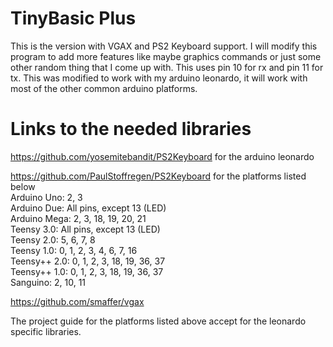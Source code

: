 TinyBasic Plus
==============
This is the version with VGAX and PS2 Keyboard support. I will 
modify this program to add more features like maybe graphics 
commands or just some other random thing that I come up with.
This uses pin 10 for rx and pin 11 for tx. This was modified
to work with my arduino leonardo, it will work with most of
the other common arduino platforms.

Links to the needed libraries
==============
https://github.com/yosemitebandit/PS2Keyboard for the arduino leonardo

https://github.com/PaulStoffregen/PS2Keyboard for the platforms listed below                                                               
Arduino Uno:  2, 3                                                                                                                         
Arduino Due:  All pins, except 13 (LED)                                                                                                   
Arduino Mega: 2, 3, 18, 19, 20, 21                                                                                                        
Teensy 3.0:   All pins, except 13 (LED)                                                                                                   
Teensy 2.0:   5, 6, 7, 8                                                                                                                  
Teensy 1.0:   0, 1, 2, 3, 4, 6, 7, 16                                                                                                     
Teensy++ 2.0: 0, 1, 2, 3, 18, 19, 36, 37                                                                                                  
Teensy++ 1.0: 0, 1, 2, 3, 18, 19, 36, 37                                                                                                  
Sanguino:     2, 10, 11                                                                                                                   

https://github.com/smaffer/vgax

The project guide for the platforms listed above 
accept for the leonardo specific libraries.
